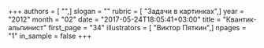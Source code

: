 +++
authors = [ "",]
slogan = ""
rubric = [ "Задачи в картинках",]
year = "2012"
month = "02"
date = "2017-05-24T18:05:41+03:00"
title = "Квантик-альпинист"
first_page = "34"
illustrators = [ "Виктор Пяткин",]
npages = "1"
in_sample = false
+++
